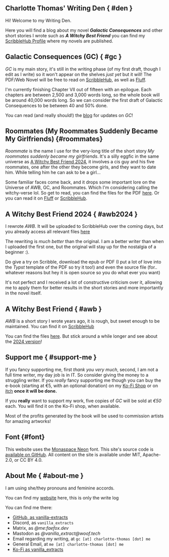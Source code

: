 ## Charlotte Thomas' Writing Den { #den } 

Hi! Welcome to my Writing Den.

Here you will find a blog about my novel **_Galactic Consequences_** and other short
stories I wrote such as **_A Witchy Best Friend_** you can find my [ScribbleHub
Profile](https://www.scribblehub.com/profile/49937/coco33920/) where my novels are published.

## Galactic Consequences (GC) { #gc }

_GC_ is my main story, it's still in the writing phase (of my first draft, though I edit as I write) so it
won't appear on the shelves *just yet* but it will! The PDF/Web Novel will be
free to read on [ScribbleHub](https://www.scribblehub.com), as well as [Fluff](https://fluff4.me/).

I'm currently finishing Chapter VII out of fifteen with an epilogue. Each chapters are between 2,500 and 3,000 words long, so the whole book will be around 40,000 words long.
So we can consider the first draft of Galactic Consequences to be between 40 and 50% done.

You can read (and really should!) the [blog](/blog/) for updates on _GC_!

## Roommates (My Roommates Suddenly Became My Girlfriends) {#roommates}

_Roommate_ is the name I use for the very-long title of the short story _My roommates suddenly became my girlfriends_.
It's a silly eggfic in the same universe as [A Witchy Best Friend 2024](#awb2024), it involves a cis guy and his five roommates,
one after the other they become girls, and they want to date him. While telling him he can ask to be a girl...

Some familiar faces come back, and it drops some important lore on the Universe of AWB, GC, and Roommates. Which I'm considering calling the witchy-verse lol.
So get to read, you can find the files for the PDF [here](/roommates/). Or you can read it on [Fluff](https://fluff4.me/work/vanilla-extracts/roommates)
or [ScribbleHub](https://www.scribblehub.com/series/1683056/my-roommates-suddenly-became-my-girlfriends/). 

## A Witchy Best Friend 2024 { #awb2024 }

I rewrote _AWB_. It will be uploaded to ScribbleHub over the coming days, but
you already access all relevant files [here](/awb2024/)

The rewriting is _much better_ than the original. I am a better writer than when
I uploaded the first one, but the original will stay up for the nostalgia of a
beginner :).

Do give a try on Scribble, download the epub or PDF (I put a lot of love into
the _Typst_ template of the PDF so try it too!) and even the source file (for..
whatever reasons but hey it is open source so you do what ever you want)

It's not perfect and I received a lot of constructive criticism over it, allowing me to apply them for better results in the short stories and more importantly in the novel itself.

## A Witchy Best Friend { #awb }

_AWB_ is a short story I wrote years ago, it is rough, but sweet enough to be
maintained. You can find it on [ScribbleHub](https://www.scribblehub.com/series/427680/a-witchy-best-friend/)

You can find the files [here](/awb/). But stick around a while longer and see
about the [2024 version](#awb2024)!

## Support me { #support-me }

If you fancy supporting me, first *thank you very much*, second, I am not a full
time writer, my day job is in IT. So consider giving the money to a struggling
writer. If you *really* fancy supporting me though you can buy the e-book
(starting at €5, with an optional donation) on my [Ko-Fi
Shop](https://ko-fi.com/vanilla_extracts) or on [itch](https://itch.io) **once it will be
done.**

If you **really** want to support my work, five copies of _GC_ will be sold at
_€50_ each. You will find it on the Ko-Fi shop, when available. 

Most of the profits generated by the book will be used to commission artists for
amazing artworks! 

## Font {#font}

This website uses the [Monaspace Neon](https://monaspace.githubnext.com) font.
This site's source code is [available on GitHub](https://github.com/SabrinaJewson/sabrinajewson.github.io).
All content on the site is available under MIT, Apache-2.0, or CC BY 4.0.

## About Me { #about-me }
I am using she/they pronouns and feminine accords. 

You can find my [website](https://www.charlotte-thomas.me) here, this is only the write log

You can find me there:
- [GitHub, as vanilla-extracts](https://github.com/vanilla-extracts)
- Discord, as `vanilla_extracts`
- Matrix, as _@me:faefox.dev_
- Mastodon as _@vanilla_extract@woof.tech_
- Email regarding my writing, at `gc [at] charlotte-thomas [dot] me`
- General Email, at `me [at] charlotte-thomas [dot] me`
- [Ko-Fi as vanilla_extracts](https://ko-fi.com/vanilla_extracts)

